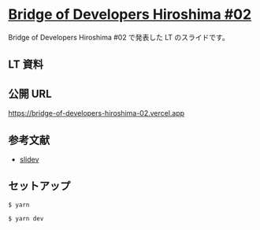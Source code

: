 # [Bridge of Developers Hiroshima #02](https://bod.connpass.com/event/249159/)

Bridge of Developers Hiroshima #02 で発表した LT のスライドです。

## LT 資料

## 公開 URL

https://bridge-of-developers-hiroshima-02.vercel.app

## 参考文献

- [slidev](https://sli.dev/)

## セットアップ

```shell
$ yarn
```

```shell
$ yarn dev
```
